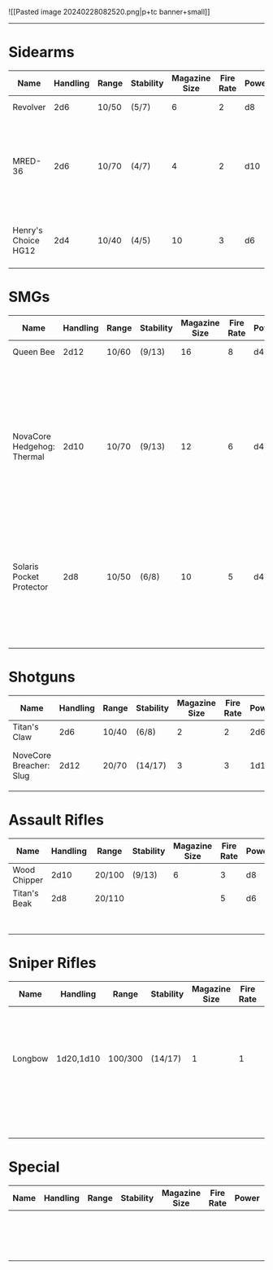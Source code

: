 ![[Pasted image 20240228082520.png|p+tc banner+small]]
____
# Sidearms

| **Name**            | **Handling** | **Range** | **Stability** | **Magazine Size** | **Fire Rate** | **Power** | **Size** | **Notes**                                                              | **Ref**                              |
| ------------------- | ------------ | --------- | ------------- | ----------------- | ------------- | --------- | -------- | ---------------------------------------------------------------------- | ------------------------------------ |
| Revolver            | 2d6          | 10/50     | (5/7)         | 6                 | 2             | d8        | Small    |                                                                        | ![[Pasted image 20240301115532.png]] |
| MRED-36             | 2d6          | 10/70     | (4/7)         | 4                 | 2             | d10       | Small    | A small handheld railgun. MRED stands for "Mini Rail Expulsion Device" | ![[Pasted image 20240301115508.png]] |
| Henry's Choice HG12 | 2d4          | 10/40     | (4/5)         | 10                | 3             | d6        | Small    | Reliable, fast, light.<br>*Quick Draw*                                 | ![[Pasted image 20240301115522.png]] |
# SMGs

| **Name**                   | **Handling** | **Range** | **Stability** | **Magazine Size** | **Fire Rate** | **Power** | **Size** | **Notes**                                                                                                                               | **Ref**                              |
| -------------------------- | ------------ | --------- | ------------- | ----------------- | ------------- | --------- | -------- | --------------------------------------------------------------------------------------------------------------------------------------- | ------------------------------------ |
| Queen Bee                  | 2d12         | 10/60     | (9/13)        | 16                | 8             | d4        | Medium   |                                                                                                                                         | ![[Pasted image 20240301115710.png]] |
| NovaCore Hedgehog: Thermal | 2d10         | 10/70     | (9/13)        | 12                | 6             | d4        | Medium   | An SMG with a thermal conductor running through its magazines. This heats up the bullets to a flame.<br><br>Fiery Tongue: Has *Burning* | ![[Pasted image 20240301115516.png]] |
| Solaris Pocket Protector   | 2d8          | 10/50     | (6/8)         | 10                | 5             | d4        | Small    | The Pocket Protector uses Solaris' patented "Mow and Grow" magazine design.                                                             | ![[Pasted image 20240301115744.png]] |
|                            |              |           |               |                   |               |           |          |                                                                                                                                         | ![[Pasted image 20240301120238.png]] |
# Shotguns

| **Name**                | **Handling** | **Range** | **Stability** | **Magazine Size** | **Fire Rate** | **Power** | **Size** | **Notes**                           | **Ref**                              |
| ----------------------- | ------------ | --------- | ------------- | ----------------- | ------------- | --------- | -------- | ----------------------------------- | ------------------------------------ |
| Titan's Claw            | 2d6          | 10/40     | (6/8)         | 2                 | 2             | 2d6       | Small    |                                     | ![[Pasted image 20240301120037.png]] |
| NoveCore Breacher: Slug | 2d12         | 20/70     | (14/17)       | 3                 | 3             | 1d10      | Large    | Custodial Nightmare: Has *Breacher* | ![[Pasted image 20240301120356.png]] |
|                         |              |           |               |                   |               |           |          |                                     |                                      |

# Assault Rifles

| **Name**     | **Handling** | **Range** | **Stability** | **Magazine Size** | **Fire Rate** | **Power** | **Size** | **Notes** | **Ref**                              |
| ------------ | ------------ | --------- | ------------- | ----------------- | ------------- | --------- | -------- | --------- | ------------------------------------ |
| Wood Chipper | 2d10         | 20/100    | (9/13)        | 6                 | 3             | d8        |          |           | ![[Pasted image 20240301120007.png]] |
| Titan's Beak | 2d8          | 20/110    |               |                   | 5             | d6        |          |           | ![[Pasted image 20240301120303.png]] |
|              |              |           |               |                   |               |           |          |           | ![[Pasted image 20240301120309.png]] |
# Sniper Rifles

| **Name** | **Handling** | **Range** | **Stability** | **Magazine Size** | **Fire Rate** | **Power** | **Size** | **Notes**                                                            | **Ref**                              |
| -------- | ------------ | --------- | ------------- | ----------------- | ------------- | --------- | -------- | -------------------------------------------------------------------- | ------------------------------------ |
| Longbow  | 1d20,1d10    | 100/300   | (14/17)       | 1                 | 1             | 1d8+10    |          | Hold Breath: Spend an extra stamina to increase your stability by 2. | ![[Pasted image 20240301120223.png]] |
|          |              |           |               |                   |               |           |          |                                                                      | ![[Pasted image 20240301120331.png]] |
|          |              |           |               |                   |               |           |          |                                                                      |                                      |
# Special

| **Name** | **Handling** | **Range** | **Stability** | **Magazine Size** | **Fire Rate** | **Power** | **Size** | **Notes** | **Ref**                              |
| -------- | ------------ | --------- | ------------- | ----------------- | ------------- | --------- | -------- | --------- | ------------------------------------ |
|          |              |           |               |                   |               |           |          |           | ![[Pasted image 20240301120124.png]] |
|          |              |           |               |                   |               |           |          |           | ![[Pasted image 20240301120208.png]] |
|          |              |           |               |                   |               |           |          |           |                                      |